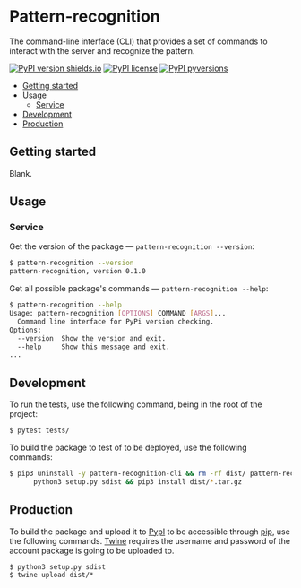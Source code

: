 # Pattern-recognition
The command-line interface (CLI) that provides a set of commands to interact with the server and recognize the pattern.

[![PyPI version shields.io](https://img.shields.io/pypi/v/pattern-recognition-cli.svg)](https://pypi.python.org/pypi/pattern-recognition-cli/)
[![PyPI license](https://img.shields.io/pypi/l/pattern-recognition-cli.svg)](https://pypi.python.org/pypi/pattern-recognition-cli/)
[![PyPI pyversions](https://img.shields.io/pypi/pyversions/pattern-recognition-cli.svg)](https://pypi.python.org/pypi/pattern-recognition-cli/)

  * [Getting started](#getting-started)
  * [Usage](#usage)
    * [Service](#service)
  * [Development](#development)
  * [Production](#production)

## Getting started

Blank.

## Usage

### Service

Get the version of the package — ``pattern-recognition --version``:

```bash
$ pattern-recognition --version
pattern-recognition, version 0.1.0
```

Get all possible package's commands — ``pattern-recognition --help``:

```bash
$ pattern-recognition --help
Usage: pattern-recognition [OPTIONS] COMMAND [ARGS]...
  Command line interface for PyPi version checking.
Options:
  --version  Show the version and exit.
  --help     Show this message and exit.
...
```

## Development

To run the tests, use the following command, being in the root of the project:

```bash
$ pytest tests/
```

To build the package to test of to be deployed, use the following commands:

```bash
$ pip3 uninstall -y pattern-recognition-cli && rm -rf dist/ pattern-recognition-cli.egg-info && \
      python3 setup.py sdist && pip3 install dist/*.tar.gz
```

## Production

To build the package and upload it to [PypI](https://pypi.org) to be accessible through [pip](https://github.com/pypa/pip),
use the following commands. [Twine](https://twine.readthedocs.io/en/latest/) requires the username and password of the
account package is going to be uploaded to.

```build
$ python3 setup.py sdist
$ twine upload dist/*
```